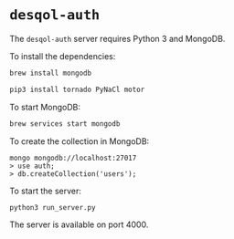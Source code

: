 # `desqol-auth`

The `desqol-auth` server requires Python 3 and MongoDB.

To install the dependencies:

```sh
brew install mongodb
```

```sh
pip3 install tornado PyNaCl motor
```

To start MongoDB:

```sh
brew services start mongodb
```

To create the collection in MongoDB:
```
mongo mongodb://localhost:27017
> use auth;
> db.createCollection('users');
````

To start the server:

```sh
python3 run_server.py
```

The server is available on port 4000.
